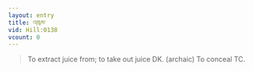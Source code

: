 ```yaml
---
layout: entry
title: འཁུས་
vid: Hill:0138
vcount: 0
---
```


> To extract juice from; to take out juice DK\.
 (archaic) To conceal TC\.

